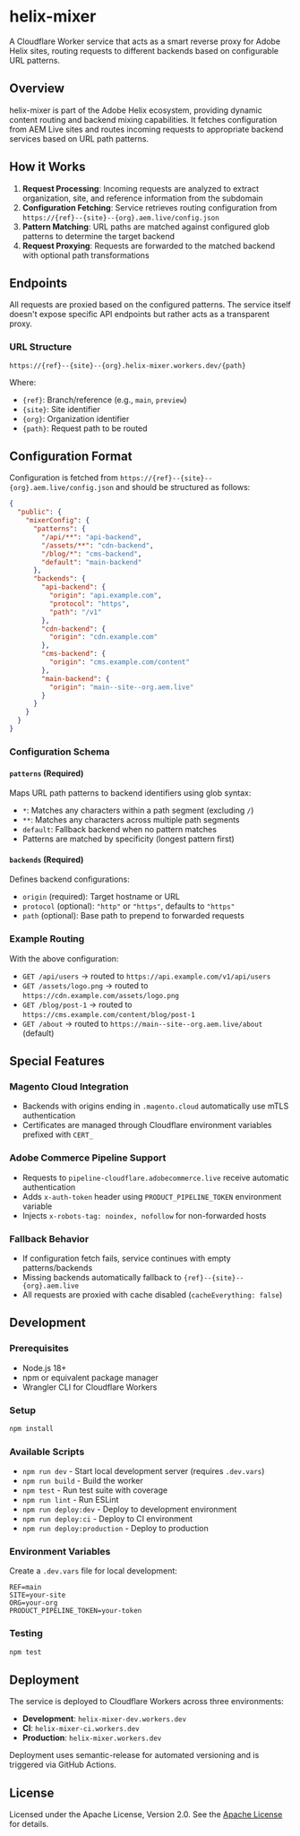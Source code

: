 # helix-mixer

A Cloudflare Worker service that acts as a smart reverse proxy for Adobe Helix sites, routing requests to different backends based on configurable URL patterns.

## Overview

helix-mixer is part of the Adobe Helix ecosystem, providing dynamic content routing and backend mixing capabilities. It fetches configuration from AEM Live sites and routes incoming requests to appropriate backend services based on URL path patterns.

## How it Works

1. **Request Processing**: Incoming requests are analyzed to extract organization, site, and reference information from the subdomain
2. **Configuration Fetching**: Service retrieves routing configuration from `https://{ref}--{site}--{org}.aem.live/config.json`
3. **Pattern Matching**: URL paths are matched against configured glob patterns to determine the target backend
4. **Request Proxying**: Requests are forwarded to the matched backend with optional path transformations

## Endpoints

All requests are proxied based on the configured patterns. The service itself doesn't expose specific API endpoints but rather acts as a transparent proxy.

### URL Structure
```
https://{ref}--{site}--{org}.helix-mixer.workers.dev/{path}
```

Where:
- `{ref}`: Branch/reference (e.g., `main`, `preview`)
- `{site}`: Site identifier 
- `{org}`: Organization identifier
- `{path}`: Request path to be routed

## Configuration Format

Configuration is fetched from `https://{ref}--{site}--{org}.aem.live/config.json` and should be structured as follows:

```json
{
  "public": {
    "mixerConfig": {
      "patterns": {
        "/api/**": "api-backend",
        "/assets/**": "cdn-backend", 
        "/blog/*": "cms-backend",
        "default": "main-backend"
      },
      "backends": {
        "api-backend": {
          "origin": "api.example.com",
          "protocol": "https",
          "path": "/v1"
        },
        "cdn-backend": {
          "origin": "cdn.example.com"
        },
        "cms-backend": {
          "origin": "cms.example.com/content"
        },
        "main-backend": {
          "origin": "main--site--org.aem.live"
        }
      }
    }
  }
}
```

### Configuration Schema

#### `patterns` (Required)
Maps URL path patterns to backend identifiers using glob syntax:
- `*`: Matches any characters within a path segment (excluding `/`)
- `**`: Matches any characters across multiple path segments
- `default`: Fallback backend when no pattern matches
- Patterns are matched by specificity (longest pattern first)

#### `backends` (Required)
Defines backend configurations:
- `origin` (required): Target hostname or URL
- `protocol` (optional): `"http"` or `"https"`, defaults to `"https"`
- `path` (optional): Base path to prepend to forwarded requests

### Example Routing

With the above configuration:
- `GET /api/users` → routed to `https://api.example.com/v1/api/users`
- `GET /assets/logo.png` → routed to `https://cdn.example.com/assets/logo.png`
- `GET /blog/post-1` → routed to `https://cms.example.com/content/blog/post-1`
- `GET /about` → routed to `https://main--site--org.aem.live/about` (default)

## Special Features

### Magento Cloud Integration
- Backends with origins ending in `.magento.cloud` automatically use mTLS authentication
- Certificates are managed through Cloudflare environment variables prefixed with `CERT_`

### Adobe Commerce Pipeline Support
- Requests to `pipeline-cloudflare.adobecommerce.live` receive automatic authentication
- Adds `x-auth-token` header using `PRODUCT_PIPELINE_TOKEN` environment variable
- Injects `x-robots-tag: noindex, nofollow` for non-forwarded hosts

### Fallback Behavior
- If configuration fetch fails, service continues with empty patterns/backends
- Missing backends automatically fallback to `{ref}--{site}--{org}.aem.live`
- All requests are proxied with cache disabled (`cacheEverything: false`)

## Development

### Prerequisites
- Node.js 18+
- npm or equivalent package manager
- Wrangler CLI for Cloudflare Workers

### Setup
```bash
npm install
```

### Available Scripts
- `npm run dev` - Start local development server (requires `.dev.vars`)
- `npm run build` - Build the worker
- `npm test` - Run test suite with coverage
- `npm run lint` - Run ESLint
- `npm run deploy:dev` - Deploy to development environment
- `npm run deploy:ci` - Deploy to CI environment  
- `npm run deploy:production` - Deploy to production

### Environment Variables
Create a `.dev.vars` file for local development:
```
REF=main
SITE=your-site
ORG=your-org
PRODUCT_PIPELINE_TOKEN=your-token
```

### Testing
```bash
npm test
```

## Deployment

The service is deployed to Cloudflare Workers across three environments:

- **Development**: `helix-mixer-dev.workers.dev`
- **CI**: `helix-mixer-ci.workers.dev`  
- **Production**: `helix-mixer.workers.dev`

Deployment uses semantic-release for automated versioning and is triggered via GitHub Actions.

## License

Licensed under the Apache License, Version 2.0. See the [Apache License](http://www.apache.org/licenses/LICENSE-2.0) for details.